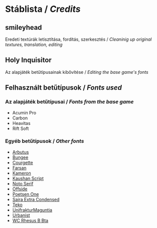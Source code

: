# Stáblista / *Credits*

## smileyhead
Eredeti textúrák letisztítása, fordítás, szerkesztés / *Cleaninig up original textures, translation, editing*

## Holy Inquisitor
Az alapjáték betűtípusainak kibővítése / *Editing the base game's fonts*

## Felhasznált betűtípusok / *Fonts used*
### Az alapjáték betűtípusai / *Fonts from the base game*
- Acumin Pro
- Carbon
- Heavitas
- Rift Soft

### Egyéb betűtípusok / *Other fonts*
- [Arbutus](https://fonts.google.com/specimen/Arbutus)
- [Bungee](https://fonts.google.com/specimen/Bungee)
- [Courgette](https://fonts.google.com/specimen/Courgette)
- [Farsan](https://fonts.google.com/specimen/Farsan)
- [Kameron](https://fonts.google.com/specimen/Kameron)
- [Kaushan Script](https://fonts.google.com/specimen/Kaushan+Script)
- [Noto Serif](https://fonts.google.com/noto/specimen/Noto+Serif)
- [Offside](https://fonts.google.com/specimen/Offside)
- [Poetsen One](https://fonts.google.com/specimen/Poetsen+One)
- [Saira Extra Condensed](https://fonts.google.com/specimen/Saira+Extra+Condensed)
- [Teko](https://fonts.google.com/specimen/Teko)
- [UnifrakturMaguntia](https://fonts.google.com/specimen/UnifrakturMaguntia)
- [Urbanist](https://fonts.google.com/specimen/Urbanist)
- [WC Rhesus B Bta](https://www.dafont.com/wc-rhesus-b-bta.font)

